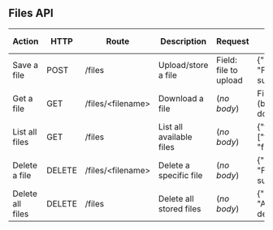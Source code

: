 ## Files API

| Action | HTTP | Route | Description | Request | Success response | Error response |
| ------ | ---- | ----- | ----------- | ------- | ---------------- | -------------- |
| Save a file | POST | /files | Upload/store a file | Field: file to upload | {"message": "File uploaded successfully."} | {"error": "No file provided."} |
| Get a file | GET | /files/\<filename\> | Download a file | (*no body*) | File content (binary download) | {"error": "File not found."} |
| List all files | GET | /files | List all available files | (*no body*) | {"files": ["file1.txt", "file2.txt", ...]} | (*no body*)
| Delete a file | DELETE | /files/\<filename\> | Delete a specific file | (*no body*) | {"message": "File deleted successfully."} | {"error": "File not found."} | 
| Delete all files | DELETE | /files | Delete all stored files | (*no body*) | {"message": "All files deleted"} | (*no body*) |
